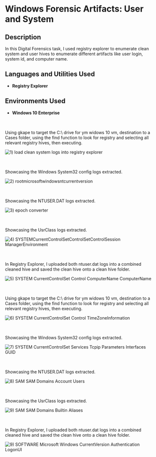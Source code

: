 # Windows Forensic Artifacts: User and System

<h2>Description</h2>
In this Digital Forensics task, I used registry explorer to enumerate clean system and user hives to enumerate different artifacts like user login, system id, and computer name.  

<h2>Languages and Utilities Used</h2>

- <b>Registry Explorer</b>

<h2>Environments Used </h2>

- <b>Windows 10 Enterprise</b> 

<br />
<br />
Using gkape to target the C:\ drive for ym widows 10 vm, destination to a Cases folder, using the find function to look for registry and selecting all relevant registry hives, then executing. 

![1) load clean system logs into registry explorer](https://github.com/user-attachments/assets/4566b3ae-4c34-4d8f-99de-80a6d5d08228)

<br />
<br />
Showcasing the Windows System32 config logs extracted. 

![2) rootmicrosoftwindowsntcurrentversion](https://github.com/user-attachments/assets/e8dffe2c-2526-43a8-abdc-b9a79804020e)

<br />
<br />  
Showcasing the NTUSER.DAT logs extracted. 

![3) epoch converter](https://github.com/user-attachments/assets/d1730f8b-61c7-44ae-ac06-b8f86753b575)

<br />
<br />
Showcasing the UsrClass logs extracted. 

![4) SYSTEMCurrentControlSetControlSetControlSession ManagerEnvironment](https://github.com/user-attachments/assets/f7f310ae-0f69-43a9-a82d-1b1cf291a711)

<br />
<br />
In Registry Explorer, I uploaded both ntuser.dat logs into a combined cleaned hive and saved the clean hive onto a clean hive folder. 

![5) SYSTEM CurrentControlSet Control ComputerName ComputerName](https://github.com/user-attachments/assets/e8308156-9a95-42df-abe6-3b1a6eeced65)

<br />
<br />  
Using gkape to target the C:\ drive for ym widows 10 vm, destination to a Cases folder, using the find function to look for registry and selecting all relevant registry hives, then executing. 

![6) SYSTEM CurrentControlSet Control TimeZoneInformation](https://github.com/user-attachments/assets/ad420ea8-6505-4282-b006-55415f6adfdc)

<br />
<br />
Showcasing the Windows System32 config logs extracted. 

![7) SYSTEM CurrentControlSet Services Tcpip Parameters Interfaces  GUID](https://github.com/user-attachments/assets/6496ffaf-6234-4f85-9147-ea141b7a018a)

<br />
<br />  
Showcasing the NTUSER.DAT logs extracted. 

![8) SAM SAM Domains Account Users](https://github.com/user-attachments/assets/1f79596c-2f5a-44f9-ad67-9a503c5d2d06)

<br />
<br />
Showcasing the UsrClass logs extracted. 

![9) SAM SAM Domains Builtin Aliases](https://github.com/user-attachments/assets/8e9ac9c5-97c9-4d5d-a8f0-cf3b557b88f5)

<br />
<br />
In Registry Explorer, I uploaded both ntuser.dat logs into a combined cleaned hive and saved the clean hive onto a clean hive folder. 

![9) SOFTWARE Microsoft Windows CurrentVersion Authentication LogonUI](https://github.com/user-attachments/assets/8a288274-9850-4fa4-bcea-4d5bbfa9f3f8)

<br />
<br />  
